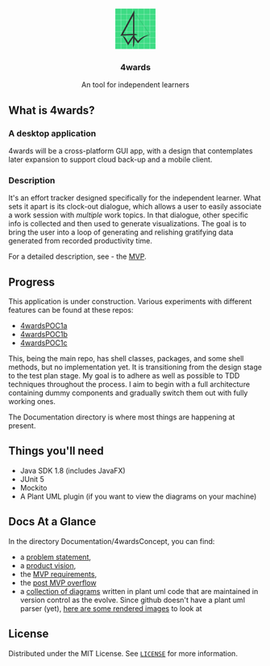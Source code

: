 <br />

<p align="center">
  <a href="https://github.com/tunepruner/4wards">
    <img src="Documentation/Images/4wardsICON.png" alt="Logo" width="80" height="80">
  </a>

  <h3 align="center">4wards</h3>

  <p align="center">
    An tool for independent learners
    <br />
  </p>
</p>

## What is 4wards?
### A desktop application
4wards will be a cross-platform GUI app, with a design that contemplates later expansion to support 
cloud back-up and a mobile client.
 
### Description
It's an effort tracker designed specifically for the independent learner. 
What sets it apart is its clock-out dialogue, 
which allows a user to easily associate a work session with <i>multiple</i> 
work topics. In that dialogue, other specific info is collected and then used
to generate visualizations. The goal is to bring the user into a loop 
of generating and relishing gratifying data generated from recorded 
productivity time.

For a detailed description, see - the [MVP](Documentation/4wardsConcept/MVP.md).

## Progress

This application is under construction. Various experiments with 
different features can be found at these repos:
- [4wardsPOC1a](https://github.com/tunepruner/4wards_POC1.a_MultiList)
- [4wardsPOC1b](https://github.com/tunepruner/4wards_POC1.b_editor)
- [4wardsPOC1c](https://github.com/tunepruner/4wards_POC1.c_navigation)

This, being the main repo, has shell classes, packages, and some shell 
methods, but no implementation yet. 
It is transitioning from the design stage to the test plan stage. 
My goal is to adhere as well as possible to TDD techniques 
throughout the process. I aim to begin with a full architecture 
containing dummy components and gradually switch them out with fully working 
ones.

The Documentation directory is where most things are happening at present. 

## Things you'll need

- Java SDK 1.8 (includes JavaFX)
- JUnit 5
- Mockito
- A Plant UML plugin (if you want to view the diagrams on your machine)

## Docs At a Glance

In the directory Documentation/4wardsConcept, you can find:
- a [problem statement](Documentation/4wardsConcept/ProblemStatements.md),
- a [product vision](Documentation/4wardsConcept/ProductVision.md),
- the [MVP requirements](Documentation/4wardsConcept/MVP.md),
- the [post MVP overflow](Documentation/4wardsConcept/PostMvpOverflow.md)
- a [collection of diagrams](Documentation/PUML) written in plant uml code that are maintained in version control as the evolve. Since github doesn't have a plant uml parser (yet), [here are some rendered images](Documentation/PngExportsPuml/WithExplanation.md) to look at

## License

Distributed under the MIT License. See [`LICENSE`](LICENSE.txt) for more information.
